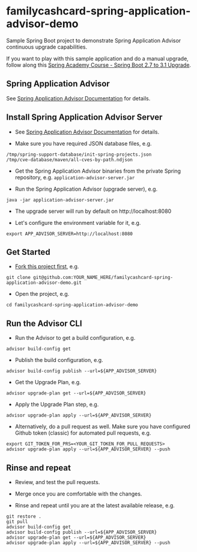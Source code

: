 # familycashcard-spring-application-advisor-demo

Sample Spring Boot project to demonstrate Spring Application Advisor continuous upgrade capabilities.

If you want to play with this sample application and
do a manual upgrade, follow along this [Spring Academy Course - Spring Boot 2.7 to 3.1 Upgrade](https://spring.academy/courses/spring-boot-2-7-to-3-1-upgrade).

## Spring Application Advisor

See [Spring Application Advisor Documentation](https://docs.vmware.com/en/Tanzu-Spring-Runtime/Commercial/Tanzu-Spring-Runtime/index-app-advisor.html) for details.

## Install Spring Application Advisor Server

* See [Spring Application Advisor Documentation](https://docs.vmware.com/en/Tanzu-Spring-Runtime/Commercial/Tanzu-Spring-Runtime/app-advisor-install-app-advisor.html) for details.

* Make sure you have required JSON database files, e.g.

```
/tmp/spring-support-database/init-spring-projects.json
/tmp/cve-database/maven/all-cves-by-path.ndjson
```

* Get the Spring Application Advisor binaries from the private Spring repository, e.g. `application-advisor-server.jar`

* Run the Spring Application Advisor (upgrade server), e.g.

```
java -jar application-advisor-server.jar
```

* The upgrade server will run by default on http://localhost:8080 

* Let's configure the environment variable for it, e.g.

```
export APP_ADVISOR_SERVER=http://localhost:8080
```

## Get Started

* [Fork this project first](https://github.com/nevenc/familycashcard-spring-application-advisor-demo/fork), e.g.

```
git clone git@github.com:YOUR_NAME_HERE/familycashcard-spring-application-advisor-demo.git
```

* Open the project, e.g. 

```
cd familycashcard-spring-application-advisor-demo
```


## Run the Advisor CLI

* Run the Advisor to get a build configuration, e.g.

```
advisor build-config get
```

* Publish the build configuration, e.g.

```
advisor build-config publish --url=${APP_ADVISOR_SERVER}
```

* Get the Upgrade Plan, e.g. 

```
advisor upgrade-plan get --url=${APP_ADVISOR_SERVER}
```

* Apply the Upgrade Plan step, e.g.

```
advisor upgrade-plan apply --url=${APP_ADVISOR_SERVER}
```

* Alternatively, do a pull request as well. Make sure you have configured Github token (classic) for automated pull requests, e.g.

```
export GIT_TOKEN_FOR_PRS=<YOUR_GIT_TOKEN_FOR_PULL_REQUESTS>
advisor upgrade-plan apply --url=${APP_ADVISOR_SERVER} --push
```

## Rinse and repeat

* Review, and test the pull requests.

* Merge once you are comfortable with the changes.

* Rinse and repeat until you are at the latest available release, e.g. 

```
git restore .
git pull
advisor build-config get
advisor build-config publish --url=${APP_ADVISOR_SERVER}
advisor upgrade-plan get --url=${APP_ADVISOR_SERVER}
advisor upgrade-plan apply --url=${APP_ADVISOR_SERVER} --push
```
